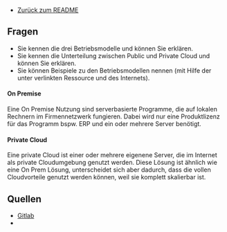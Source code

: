 
- [Zurück zum README](../README.md)

## Fragen
- Sie kennen die drei Betriebsmodelle und können Sie erklären.
- Sie kennen die Unterteilung zwischen Public und Private Cloud und können Sie erklären.
- Sie können Beispiele zu den Betriebsmodellen nennen (mit Hilfe der unter verlinkten Ressource und des Internets).


#### On Premise
Eine On Premise Nutzung sind serverbasierte Programme, die auf lokalen Rechnern im Firmennetzwerk fungieren. Dabei wird nur eine Produktlizenz für das Programm bspw. ERP und ein oder mehrere Server benötigt. 

#### Private Cloud
Eine private Cloud ist einer oder mehrere eigenene Server, die im Internet als private Cloudumgebung genutzt werden. Diese Lösung ist ähnlich wie eine On Prem Lösung, unterscheidet sich aber dadurch, dass die vollen Cloudvorteile genutzt werden können, weil sie komplett skalierbar ist. 


## Quellen
- [Gitlab](https://gitlab.com/ser-cal/m346/-/blob/main/KN00/x_res/Betriebsmodelle.md)
- 